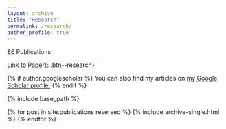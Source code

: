 ```yaml
---
layout: archive
title: "Research"
permalink: /research/
author_profile: true
---
```



££ Publications

[Link to Paper](https://www.sciencedirect.com/science/article/abs/pii/S0167268121004704){: .btn--research}

{% if author.googlescholar %}
  You can also find my articles on <u><a href="{{author.googlescholar}}">my Google Scholar profile</a>.</u>
{% endif %}

{% include base_path %}

{% for post in site.publications reversed %}
  {% include archive-single.html %}
{% endfor %}
